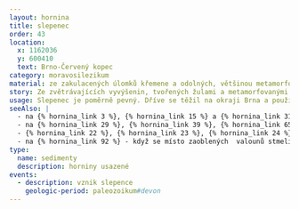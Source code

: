 ```yaml
---
layout: hornina
title: slepenec
order: 43
location:
  x: 1162036
  y: 600410
  text: Brno-Červený kopec
category: moravosilezikum
material: ze zakulacených úlomků křemene a odolných, většinou metamorfovaných hornin; základní hmota mezi valouny obsahuje oxidy železa, které hornině dodávají čevenou až fialovou barvu
story: Ze zvětrávajících vyvýšenin, tvořených žulami a metamorfovanými horninami, splachovaly přívaly vody množství úlomků hornin. Úlomky cestovaly ve vodním prostředí poměrně daleko. Navzájem se otloukaly a obrušovaly do kulata. Většina úlomků byla úplně rozdrcena a nakonec zůstal jen nejodolnější křemen. Vrstvy křemenného štěrku na úpatí hor. Později byly stmeleny v pevnou horninu - slepenec.
usage: Slepenec je poměrně pevný. Dříve se těžil na okraji Brna a používali jej kameníci. Ručně otesávali kvádry, z nichž se stavěly zdi. Pro moderní průmyslové zpracování se tento slepenec moc nehodí, a tak těžba skončila a v lomech se začaly stavět obytné domky. Jak se Brno rozrůstalo, staré slepencové lomy se ocitly uvnitř města. Z původní kolonie nouzových dělnických domků na Červeném kopci vzniklo jedno z nejhezčích brněnských zákoutí - Kamenka.
seeAlso: |
  - na {% hornina_link 3 %}, {% hornina_link 15 %} a {% hornina_link 31 %} a {% hornina_link 93 %} - uvidíš jiné typy slepenců, které vznikly v různých obdobích a v odlišném prostředí
  - na {% hornina_link 29 %}, {% hornina_link 39 %}, {% hornina_link 65 %} a {% hornina_link 76 %}  - pokud se nahromadí drobnější úlomky křemene, nevznikne slepenec, ale pískovec
  - {% hornina_link 22 %}, {% hornina_link 23 %}, {% hornina_link 24 %} a {% hornina_link 49 %} - před tím, než jsem se stal pevnou horninou, byl jsem také nezpevněným štěrkem
  - na {% hornina_link 92 %} - když se místo zaoblených  valounů stmelí ostrohranné úlomky, není to slepenec, ale brekcie 
type:
  name: sedimenty
  description: horniny usazené
events:
  - description: vznik slepence
    geologic-period: paleozoikum#devon
---
```


